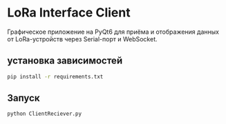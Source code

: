 # LoRa Interface Client

Графическое приложение на PyQt6 для приёма и отображения данных от LoRa-устройств через Serial-порт и WebSocket.

## установка зависимостей

```bash
pip install -r requirements.txt
```

## Запуск 

```bash
python ClientReciever.py
```